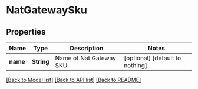 # NatGatewaySku


## Properties
Name | Type | Description | Notes
------------ | ------------- | ------------- | -------------
**name** | **String** | Name of Nat Gateway SKU. | [optional] [default to nothing]


[[Back to Model list]](../README.md#models) [[Back to API list]](../README.md#api-endpoints) [[Back to README]](../README.md)


